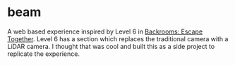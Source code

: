 # beam

A web based experience inspired by Level 6 in [Backrooms: Escape Together](https://store.steampowered.com/app/2141730/Backrooms_Escape_Together/). Level 6 has a section which replaces the traditional camera with a LiDAR camera. I thought that was cool and built this as a side project to replicate the experience.
